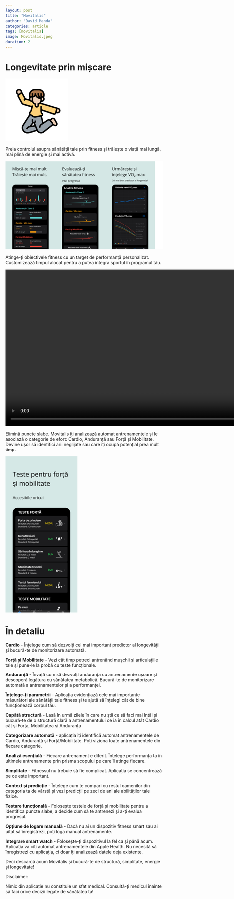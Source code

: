 ```yaml
---
layout: post
title: "Movitalis"
author: "David Manda"
categories: article
tags: [movitalis]
image: Movitalis.jpeg
duration: 2
---
```


# Longevitate prin mișcare

<img src="/assets/img/LogoMovitalis.png" alt="drawing" height="200"/>

Preia controlul asupra sănătății tale prin fitness și trăiește o viață mai lungă, mai plină de energie și mai activă.

<img src="/assets/img/Preview.png" alt="drawing">

Atinge-ți obiectivele fitness cu un target de performanță personalizat. Customizează timpul alocat pentru a putea integra sportul în programul tău.

<video height="500" controls>
  <source src="/assets/img/Quiz_preview.MP4" type="video/mp4">
  <source src="/assets/img/Quiz_preview.ogg" type="video/ogg">
Your browser does not support the video tag.
</video>

Elimină puncte slabe. Movitalis îți analizează automat antrenamentele și le asociază o categorie de efort: Cardio, Anduranță sau Forță și Mobilitate. Devine ușor să identifici arii neglijate sau care îți ocupă potențial prea mult timp.

<img src="/assets/img/Forță_RO_1290x2796.png"  alt="drawing" height="500">

# În detaliu

**Cardio** - Înțelege cum să dezvolți cel mai important predictor al longevității și bucură-te de monitorizare automată.

**Forță și Mobilitate** - Vezi cât timp petreci antrenând mușchii și articulațiile tale și pune-le la probă cu teste funcționale.

**Anduranță** - Învață cum să dezvolți anduranța cu antrenamente ușoare și descoperă legătura cu sănătatea metabolică. Bucură-te de monitorizare automată a antrenamentelor și a performanței.

**Înțelege-ți parametrii** - Aplicația evidențiază cele mai importante măsurători ale sănătății tale fitness și te ajută să înțelegi căt de bine funcționează corpul tău.

**Capătă structură** - Lasă în urmă zilele în care nu știi ce să faci mai întâi și bucură-te de o structură clară a antrenamentului ce ia în calcul atât Cardio cât și Forța, Mobilitatea și Anduranța

**Categorizare automată** - aplicația îți identifică automat antrenamentele de Cardio, Anduranță și Forță/Mobilitate. Poți viziona toate antrenamentele din fiecare categorie.

**Analiză esențială** - Fiecare antrenament e diferit. Înțelege performanța ta în ultimele antrenamente prin prisma scopului pe care îl atinge fiecare.

**Simplitate** - Fitnessul nu trebuie să fie complicat. Aplicația se concentrează pe ce este important.

**Context și predicție** - Înțelege cum te compari cu restul oamenilor din categoria ta de vârstă și vezi predicții pe zeci de ani ale abilităților tale fizice.

**Testare funcțională** - Folosește testele de forță și mobilitate pentru a identifica puncte slabe, a decide cum să te antrenezi și a-ți evalua progresul.

**Opțiune de logare manuală** - Dacă nu ai un dispozitiv fitness smart sau ai uitat să înregistrezi, poți loga manual antrenamente.

**Integrare smart watch** - Folosește-ți dispozitivul la fel ca și până acum. Aplicația va citi automat antrenamentele din Apple Health. Nu necesită să înregistrezi cu aplicația, ci doar îți analizează datele deja existente.

Deci descarcă acum Movitalis și bucură-te de structură, simplitate, energie și longevitate!

Disclaimer:

Nimic din aplicație nu constituie un sfat medical. Consultă-ți medicul înainte să faci orice decizii legate de sănătatea ta!

